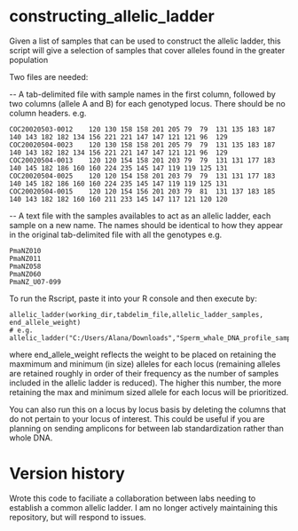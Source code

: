 # constructing_allelic_ladder
Given a list of samples that can be used to construct the allelic ladder, this script will give a selection of samples that cover alleles found in the greater population 

Two files are needed:

-- A tab-delimited file with sample names in the first column, followed by two columns (allele A and B) for each genotyped locus. There should be no column headers.
e.g.
```
COC20020503-0012	120	130	158	158	201	205	79	79	131	135	183	187	140	143	182	182	134	156	221	221	147	147	121	121	96	129
COC20020504-0023	120	130	158	158	201	205	79	79	131	135	183	187	140	143	182	182	134	156	221	221	147	147	121	121	96	129
COC20020504-0013	120	120	154	158	201	203	79	79	131	131	177	183	140	145	182	186	160	160	224	235	145	147	119	119	125	131
COC20020504-0025	120	120	154	158	201	203	79	79	131	131	177	183	140	145	182	186	160	160	224	235	145	147	119	119	125	131
COC20020504-0015	120	120	154	156	201	203	79	81	131	137	183	185	140	143	182	182	160	160	211	233	145	147	117	121	120	120
```
-- A text file with the samples availables to act as an allelic ladder, each sample on a new name. The names should be identical to how they appear in the original tab-delimited file with all the genotypes e.g.
```
PmaNZ010
PmaNZ011
PmaNZ058
PmaNZ060
PmaNZ_U07-099
```
To run the Rscript, paste it into your R console and then execute by:
```
allelic_ladder(working_dir,tabdelim_file,allelic_ladder_samples, end_allele_weight)
# e.g. allelic_ladder("C:/Users/Alana/Downloads","Sperm_whale_DNA_profile_sample_name_loci.txt","NZsamplenames.txt")
```
where end_allele_weight reflects the weight to be placed on retaining the maxmimum and minimum (in size) alleles for each locus (remaining alleles are retained roughly in order of their frequency as the number of samples included in the allelic ladder is reduced). The higher this number, the more retaining the max and minimum sized allele for each locus will be prioritized.

You can also run this on a locus by locus basis by deleting the columns that do not pertain to your locus of interest. This could be useful if you are planning on sending amplicons for between lab standardization rather than whole DNA.

# Version history
Wrote this code to faciliate a collaboration between labs needing to establish a common allelic ladder. I am no longer actively maintaining this repository, but will respond to issues.

